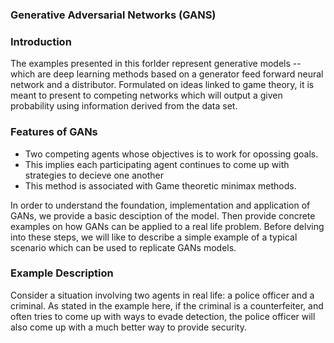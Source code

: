 ### Generative Adversarial Networks (GANS)

### Introduction
The examples presented in this forlder represent generative models -- which are  deep learning methods based on a generator feed forward neural network and a distributor. Formulated on ideas linked to game theory, it is meant to present to competing networks which will output a given probability using information derived from the data set.

### Features of GANs
- Two competing agents whose objectives is to work for opossing goals.
- This implies each participating agent continues to come up with strategies to decieve one another
- This method is associated with Game theoretic minimax methods.

In order to understand the foundation, implementation and application of GANs, we provide a basic desciption of the model. Then provide concrete examples on how GANs can be applied to a real life problem. Before delving into these steps, we will like to describe a simple example of a typical scenario which can be used to replicate GANs models.

### Example Description
Consider a situation involving two agents in real life: a police officer and a criminal. As stated in the example here, if the criminal is a counterfeiter, and often tries to come up with ways to evade detection, the police officer will also come up with a much better way to provide security.
